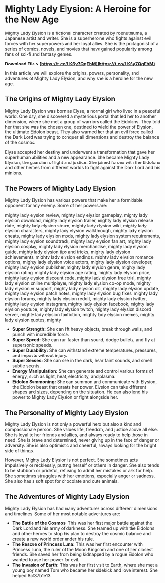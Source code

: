 
 
# Mighty Lady Elysion: A Heroine for the New Age
 
Mighty Lady Elysion is a fictional character created by roenutmuma, a Japanese artist and writer. She is a superheroine who fights against evil forces with her superpowers and her loyal allies. She is the protagonist of a series of comics, novels, and movies that have gained popularity among fans of sci-fi and fantasy genres.
 
**Download File &gt; [https://t.co/LK6y7QqFhM](https://t.co/LK6y7QqFhM)**


 
In this article, we will explore the origins, powers, personality, and adventures of Mighty Lady Elysion, and why she is a heroine for the new age.
  
## The Origins of Mighty Lady Elysion
 
Mighty Lady Elysion was born as Elyse, a normal girl who lived in a peaceful world. One day, she discovered a mysterious portal that led her to another dimension, where she met a group of warriors called the Eidolons. They told her that she was the chosen one, destined to wield the power of Elysion, the ultimate Eidolon beast. They also warned her that an evil force called the Dark Lord was trying to conquer all dimensions and destroy the balance of the cosmos.
 
Elyse accepted her destiny and underwent a transformation that gave her superhuman abilities and a new appearance. She became Mighty Lady Elysion, the guardian of light and justice. She joined forces with the Eidolons and other heroes from different worlds to fight against the Dark Lord and his minions.
  
## The Powers of Mighty Lady Elysion
 
Mighty Lady Elysion has various powers that make her a formidable opponent for any enemy. Some of her powers are:
 
mighty lady elysion review,  mighty lady elysion gameplay,  mighty lady elysion download,  mighty lady elysion trailer,  mighty lady elysion release date,  mighty lady elysion steam,  mighty lady elysion wiki,  mighty lady elysion characters,  mighty lady elysion walkthrough,  mighty lady elysion cheats,  mighty lady elysion mods,  mighty lady elysion system requirements,  mighty lady elysion soundtrack,  mighty lady elysion fan art,  mighty lady elysion cosplay,  mighty lady elysion merchandise,  mighty lady elysion guide,  mighty lady elysion tips and tricks,  mighty lady elysion achievements,  mighty lady elysion endings,  mighty lady elysion romance options,  mighty lady elysion voice actors,  mighty lady elysion developer,  mighty lady elysion publisher,  mighty lady elysion genre,  mighty lady elysion rating,  mighty lady elysion age rating,  mighty lady elysion price,  mighty lady elysion discount code,  mighty lady elysion free trial,  mighty lady elysion online multiplayer,  mighty lady elysion co-op mode,  mighty lady elysion vr support,  mighty lady elysion dlc,  mighty lady elysion update,  mighty lady elysion patch notes,  mighty lady elysion bug fixes,  mighty lady elysion forums,  mighty lady elysion reddit,  mighty lady elysion twitter,  mighty lady elysion instagram,  mighty lady elysion facebook,  mighty lady elysion youtube,  mighty lady elysion twitch,  mighty lady elysion discord server,  mighty lady elysion fanfiction,  mighty lady elysion memes,  mighty lady elysion quotes,  mighty
 
- **Super Strength:** She can lift heavy objects, break through walls, and punch with incredible force.
- **Super Speed:** She can run faster than sound, dodge bullets, and fly at supersonic speeds.
- **Super Durability:** She can withstand extreme temperatures, pressures, and impacts without injury.
- **Super Senses:** She can see in the dark, hear faint sounds, and smell subtle scents.
- **Energy Manipulation:** She can generate and control various forms of energy, such as light, heat, electricity, and plasma.
- **Eidolon Summoning:** She can summon and communicate with Elysion, the Eidolon beast that grants her power. Elysion can take different shapes and sizes, depending on the situation. He can also lend his power to Mighty Lady Elysion or fight alongside her.

## The Personality of Mighty Lady Elysion
 
Mighty Lady Elysion is not only a powerful hero but also a kind and compassionate person. She values life, freedom, and justice above all else. She is loyal to her friends and allies, and always ready to help those in need. She is brave and determined, never giving up in the face of danger or adversity. She is also optimistic and cheerful, always looking for the bright side of things.
 
However, Mighty Lady Elysion is not perfect. She sometimes acts impulsively or recklessly, putting herself or others in danger. She also tends to be stubborn or prideful, refusing to admit her mistakes or ask for help. She sometimes struggles with her emotions, especially anger or sadness. She also has a soft spot for chocolate and cute animals.
  
## The Adventures of Mighty Lady Elysion
 
Mighty Lady Elysion has had many adventures across different dimensions and timelines. Some of her most notable adventures are:

- **The Battle of the Cosmos:** This was her first major battle against the Dark Lord and his army of darkness. She teamed up with the Eidolons and other heroes to stop his plan to destroy the cosmic balance and create a new world order under his rule.
- **The Rescue of Princess Luna:** This was her first encounter with Princess Luna, the ruler of the Moon Kingdom and one of her closest friends. She saved her from being kidnapped by a rogue Eidolon who wanted to use her power for evil.
- **The Invasion of Earth:** This was her first visit to Earth, where she met a young boy named Tom who became her sidekick and love interest. She helped 8cf37b1e13


